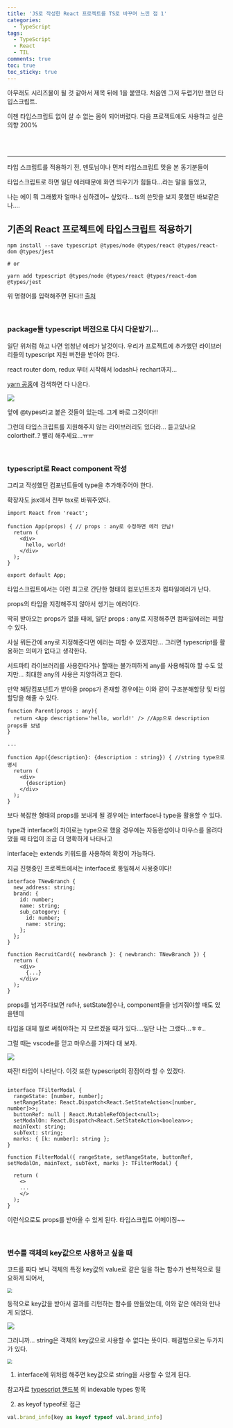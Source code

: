```yaml
---
title: 'JS로 작성한 React 프로젝트를 TS로 바꾸며 느낀 점 1'
categories:
  - TypeScript
tags:
  - TypeScript
  - React
  - TIL
comments: true
toc: true
toc_sticky: true
---
```




아무래도 시리즈물이 될 것 같아서 제목 뒤에 1을 붙였다. 처음엔 그저 두렵기만 했던 타입스크립트. 

이젠 타입스크립트 없이 살 수 없는 몸이 되어버렸다. 다음 프로젝트에도 사용하고 싶은 의향 200%

<br>

<br>

------

타입 스크립트를 적용하기 전, 멘토님이나 먼저 타입스크립트 맛을 본 동기분들이

타입스크립트로 하면 일단 에러때문에 화면 띄우기가 힘들다...라는 말을 들었고,

나는 에이 뭐 그래봤자 얼마나 심하겠어~ 싶었다... ts의 쓴맛을 보지 못했던 바보같은 나....

## 기존의 React 프로젝트에 타입스크립트 적용하기

```
npm install --save typescript @types/node @types/react @types/react-dom @types/jest

# or

yarn add typescript @types/node @types/react @types/react-dom @types/jest
```

[출처]: https://create-react-app.dev/docs/adding-typescript/

위 명령어를 입력해주면 된다!! [출처]

<br>

### package들 typescript 버전으로 다시 다운받기...

일단 위처럼 하고 나면 엄청난 에러가 날것이다. 우리가 프로젝트에 추가했던 라이브러리들의 typescript 지원 버전을 받아야 한다.

react router dom, redux 부터 시작해서 lodash나 rechart까지...

[yarn 공홈]: https://yarnpkg.com/

 [yarn 공홈]에 검색하면 다 나온다. 

![](https://i.ibb.co/dJCpKCH/2021-01-03-4-41-14.png)

앞에 @types라고 붙은 것들이 있는데. 그게 바로 그것이다!!

그런데 타입스크립트를 지원해주지 않는 라이브러리도 있더라... 듣고있나요 colortheif..? 빨리 해주세요...ㅠㅠ

<br>

### typescript로 React component 작성

그리고 작성했던 컴포넌트들에 type을 추가해주어야 한다.

확장자도 jsx에서 전부 tsx로 바꿔주었다.

```react
import React from 'react';

function App(props) { // props : any로 수정하면 에러 안남!
  return (
    <div>
      hello, world!
    </div>
  );
}

export default App;
```

타입스크립트에서는 이런 최고로 간단한 형태의 컴포넌트조차 컴파일에러가 난다.

props의 타입을 지정해주지 않아서 생기는 에러이다. 

딱히 받아오는 props가 없을 때에, 일단 props : any로 지정해주면 컴파일에러는 피할 수 있다.

사실 뭐든간에 any로 지정해준다면 에러는 피할 수 있겠지만... 그러면 typescript를 활용하는 의미가 없다고 생각한다.

서드파티 라이브러리를 사용한다거나 할때는 불가피하게 any를 사용해줘야 할 수도 있지만... 최대한 any의 사용은 지양하려고 한다.

만약 해당컴포넌트가 받아올 props가 존재할 경우에는 이와 같이 구조분해할당 및 타입 할당을 해줄 수 있다.

```react
function Parent(props : any){
  return <App description='hello, world!' /> //App으로 description props를 보냄
}

...

function App({description}: {description : string}) { //string type으로 명시
  return (
    <div>
      {description}
    </div>
  );
}
```

보다 복잡한 형태의 props를 보내게 될 경우에는 interface나 type을 활용할 수 있다.

type과 interface의 차이로는 type으로 했을 경우에는 자동완성이나 마우스를 올려다 댔을 때 타입이 조금 더 명확하게 나타나고

interface는 extends 키워드를 사용하여 확장이 가능하다.

지금 진행중인 프로젝트에서는 interface로 통일해서 사용중이다!

```react
interface TNewBranch {
  new_address: string;
  brand: {
    id: number;
    name: string;
    sub_category: {
      id: number;
      name: string;
    };
  };
}

function RecruitCard({ newbranch }: { newbranch: TNewBranch }) {
  return (
    <div>
      {...}
    </div>
  );
}
```

props를 넘겨주다보면 ref나, setState함수나, component들을 넘겨줘야할 때도 있을텐데 

타입을 대체 뭘로 써줘야하는 지 모르겠을 때가 있다....일단 나는 그랬다...ㅎㅎ..

그럴 때는 vscode를 믿고 마우스를 가져다 대 보자.

![](https://i.ibb.co/PMh4GQr/2021-01-03-3-45-29.png)

짜잔! 타입이 나타난다. 이것 또한 typescript의 장점이라 할 수 있겠다.

```react

interface TFilterModal {
  rangeState: [number, number];
  setRangeState: React.Dispatch<React.SetStateAction<[number, number]>>;
  buttonRef: null | React.MutableRefObject<null>;
  setModalOn: React.Dispatch<React.SetStateAction<boolean>>;
  mainText: string;
  subText: string;
  marks: { [k: number]: string };
}

function FilterModal({ rangeState, setRangeState, buttonRef, setModalOn, mainText, subText, marks }: TFilterModal) {

  return (
    <>
    ...
    </>
  );
}
```

이런식으로도 props를 받아올 수 있게 된다. 타입스크립트 어메이징~~



<br>

### 변수를 객체의 key값으로 사용하고 싶을 때

코드를 짜다 보니 객체의 특정 key값의 value로 같은 일을 하는 함수가 반복적으로 필요하게 되어서, 

<img src="https://i.ibb.co/94tG5rR/2021-01-03-4-45-17.png" style="zoom:67%;" />

동적으로 key값을 받아서 결과를 리턴하는 함수를 만들었는데, 이와 같은 에러와 만나게 되었다. 

![](https://i.ibb.co/R0t0rRk/2021-01-03-4-33-30.png)

그러니까... string은 객체의 key값으로 사용할 수 없다는 뜻이다. 해결법으로는 두가지가 있다.

<img src="https://i.ibb.co/fvVH3mp/2021-01-03-4-47-14.png" style="zoom:67%;" />

1. interface에 위처럼 해주면 key값으로 string을 사용할 수 있게 된다. 

[typescript 핸드북]: https://typescript-kr.github.io/pages/interfaces.html

참고자료 [typescript 핸드북] 의 indexable types 항목



2. as keyof typeof로 접근

```typescript
val.brand_info[key as keyof typeof val.brand_info]
```







